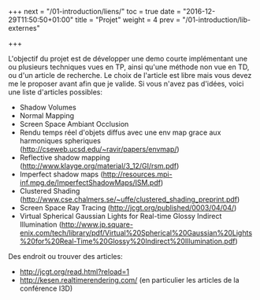 +++
next = "/01-introduction/liens/"
toc = true
date = "2016-12-29T11:50:50+01:00"
title = "Projet"
weight = 4
prev = "/01-introduction/lib-externes"

+++

L'objectif du projet est de développer une demo courte implémentant une ou plusieurs techniques vues en TP, ainsi qu'une méthode non vue en TD, ou d'un article de recherche. Le choix de l'article est libre mais vous devez me le proposer avant afin que je valide. Si vous n'avez pas d'idées, voici une liste d'articles possibles:

- Shadow Volumes
- Normal Mapping
- Screen Space Ambiant Occlusion
- Rendu temps réel d'objets diffus avec une env map grace aux harmoniques spheriques (http://cseweb.ucsd.edu/~ravir/papers/envmap/)
- Reflective shadow mapping (http://www.klayge.org/material/3_12/GI/rsm.pdf)
- Imperfect shadow maps (http://resources.mpi-inf.mpg.de/ImperfectShadowMaps/ISM.pdf)
- Clustered Shading (http://www.cse.chalmers.se/~uffe/clustered_shading_preprint.pdf)
- Screen Space Ray Tracing (http://jcgt.org/published/0003/04/04/)
- Virtual Spherical Gaussian Lights for Real-time Glossy Indirect Illumination (http://www.jp.square-enix.com/tech/library/pdf/Virtual%20Spherical%20Gaussian%20Lights%20for%20Real-Time%20Glossy%20Indirect%20Illumination.pdf)

Des endroit ou trouver des articles:

- http://jcgt.org/read.html?reload=1
- http://kesen.realtimerendering.com/ (en particulier les articles de la conférence I3D)